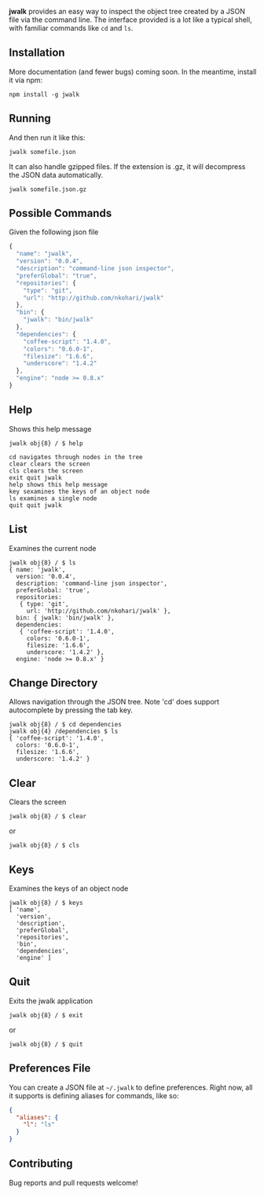 **jwalk** provides an easy way to inspect the object tree created by a JSON file via the command line.
The interface provided is a lot like a typical shell, with familiar commands like `cd` and `ls`.

## Installation

More documentation (and fewer bugs) coming soon. In the meantime, install it via npm:

```
npm install -g jwalk
```

## Running
And then run it like this:

```
jwalk somefile.json
```

It can also handle gzipped files. If the extension is .gz, it will decompress the JSON data automatically.

```
jwalk somefile.json.gz
```

## Possible Commands

Given the following json file

````javascript
{
  "name": "jwalk",
  "version": "0.0.4",
  "description": "command-line json inspector",
  "preferGlobal": "true",
  "repositories": {
    "type": "git",
    "url": "http://github.com/nkohari/jwalk"
  },
  "bin": {
    "jwalk": "bin/jwalk"
  },
  "dependencies": {
    "coffee-script": "1.4.0",
    "colors": "0.6.0-1",
    "filesize": "1.6.6",
    "underscore": "1.4.2"
  },
  "engine": "node >= 0.8.x"
}
````

## Help

Shows this help message

```
jwalk obj{8} / $ help

cd navigates through nodes in the tree
clear clears the screen
cls clears the screen
exit quit jwalk
help shows this help message
key sexamines the keys of an object node
ls examines a single node
quit quit jwalk
```

## List

Examines the current node

```
jwalk obj{8} / $ ls
{ name: 'jwalk',
  version: '0.0.4',
  description: 'command-line json inspector',
  preferGlobal: 'true',
  repositories: 
   { type: 'git',
     url: 'http://github.com/nkohari/jwalk' },
  bin: { jwalk: 'bin/jwalk' },
  dependencies: 
   { 'coffee-script': '1.4.0',
     colors: '0.6.0-1',
     filesize: '1.6.6',
     underscore: '1.4.2' },
  engine: 'node >= 0.8.x' }
```

## Change Directory

Allows navigation through the JSON tree. Note 'cd' does support autocomplete by pressing the tab key.

```
jwalk obj{8} / $ cd dependencies
jwalk obj{4} /dependencies $ ls
{ 'coffee-script': '1.4.0',
  colors: '0.6.0-1',
  filesize: '1.6.6',
  underscore: '1.4.2' }
```

## Clear

Clears the screen

```
jwalk obj{8} / $ clear
```
or

```
jwalk obj{8} / $ cls
```

## Keys

Examines the keys of an object node

```
jwalk obj{8} / $ keys
[ 'name',
  'version',
  'description',
  'preferGlobal',
  'repositories',
  'bin',
  'dependencies',
  'engine' ]
```

## Quit

Exits the jwalk application

```
jwalk obj{8} / $ exit
```
or

```
jwalk obj{8} / $ quit
```

## Preferences File

You can create a JSON file at `~/.jwalk` to define preferences. Right now, all it supports is defining aliases for commands, like so:

```json
{
  "aliases": {
    "l": "ls"
  }
}
```

## Contributing

Bug reports and pull requests welcome!
